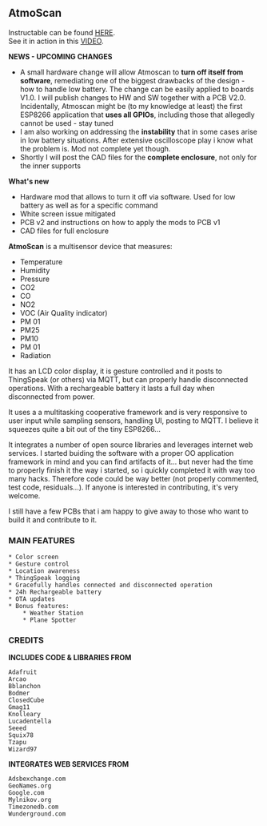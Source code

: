 ## AtmoScan

Instructable can be found [HERE](https://www.instructables.com/id/AtmoScan/).  
See it in action in this [VIDEO](https://www.youtube.com/watch?v=iyFuKU8ZcuA).

**NEWS - UPCOMING CHANGES**
* A small hardware change will allow Atmoscan to **turn off itself from software**, remediating one of the biggest drawbacks of the design - how to handle low battery. The change can be easily applied to boards V1.0. I will publish changes to HW and SW together with a PCB V2.0. Incidentally, Atmoscan might be (to my knowledge at least) the first ESP8266 application that **uses all GPIOs**, including those that allegedly cannot be used - stay tuned
* I am also working on addressing the **instability** that in some cases arise in low battery situations. After extensive oscilloscope play i know what the problem is. Mod not complete yet though.
* Shortly I will post the CAD files for the **complete enclosure**, not only for the inner supports

**What's new** 

* Hardware mod that allows to turn it off via software. Used for low battery as well as for a specific command
* White screen issue mitigated
* PCB v2 and instructions on how to apply the mods to PCB v1
* CAD files for full enclosure


**AtmoScan** is a multisensor device that measures:

* Temperature
* Humidity
* Pressure
* CO2
* CO
* NO2
* VOC (Air Quality indicator)
* PM 01
* PM25
* PM10
* PM 01
* Radiation

It has an LCD color display, it is gesture controlled and it posts to ThingSpeak (or others) via MQTT, but can properly handle disconnected operations. With a rechargeable battery it lasts a full day when disconnected from power.

It uses a a multitasking cooperative framework and is very responsive to user input while sampling sensors, handling UI, posting to MQTT. I believe it squeezes quite a bit out of the tiny ESP8266...

It integrates a number of open source libraries and leverages internet web services. I started buiding the software with a proper OO application framework in mind and you can find artifacts of it... but never had the time to properly finish it the way i started, so i quickly completed it with way too many hacks. Therefore code could be way better (not properly commented, test code, residuals...).  If anyone is interested in contributing, it's very welcome.

I still have a few PCBs that i am happy to give away to those who want to build it and contribute to it.

### MAIN FEATURES
```
* Color screen
* Gesture control
* Location awareness
* ThingSpeak logging        
* Gracefully handles connected and disconnected operation
* 24h Rechargeable battery
* OTA updates
* Bonus features:
	* Weather Station
	* Plane Spotter

```


### CREDITS


**INCLUDES CODE & LIBRARIES FROM**

```
Adafruit
Arcao
Bblanchon
Bodmer
ClosedCube
Gmag11
Knolleary	
Lucadentella
Seeed
Squix78
Tzapu
Wizard97	
```

**INTEGRATES WEB SERVICES FROM**

```
Adsbexchange.com
GeoNames.org
Google.com
Mylnikov.org
Timezonedb.com
Wunderground.com
```

